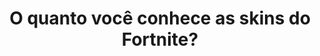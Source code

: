 ---
type: quiz
title: O quanto você conhece as skins do Fortnite?
game: Fortnite
image:
  name: Fortnite
  src: ../static/assets/images/temporada-x.jpg

questions:
  -
    id: 9cd51776-2c66-48e9-90ff-feba1fd1a88c
    image: 
      name: Bombardeira Estelar
      src: ../static/assets/images/bombardeira-estelar.png
    options:
      -
        key: A
        text: Renegada
      -
        key: B
        text: Bombardeira Estelar
        correct: true
      -
        key: C
        text: Dominadora
      -
        key: D
        text: Trajetória
  -
    id: 7e4ac111-beef-4992-84ab-903a7923fd2a
    image: 
      name: Defensora Escarlate
      src: ../static/assets/images/defensora-escarlate.png
    options:
      -
        key: A
        text: Defensora Escarlate
        correct: true
      -
        key: B
        text: Acelerada
      -
        key: C
        text: Transcedental
      -
        id: 9dd3e10f-f203-4bef-baa1-0cf2b87235c5
        key: D
        text: Malícia
  -
    id: 0c2d5db0-6d48-4534-8d21-840f3bbb0ba4
    image: 
      name: Dinamo
      src: ../static/assets/images/dinamo.png
    options:
      -
        key: A
        text: Taxista
      -
        key: B
        text: Criptograma
      -
        key: C
        text: Cheinha
      -
        key: D
        text: Dínamo
        correct: true
  -
    id: 307edb2a-c32b-41e3-8c1b-41e3b475b8f5
    image: 
      name: O Ceifador
      src: ../static/assets/images/ceifador.png
    options:
      -
        key: A
        text: O Ceifador
        correct: true
      -
        key: B
        text: Raptor
      -
        key: C
        text: Sentinela
      -
        key: D
        text: Vingança
  -
    id: 6a9d8c3c-7090-4f31-9114-d5fb30323221
    image: 
      name: Especialista em Brilhos
      src: ../static/assets/images/especialista-em-brilhos.png
    options:
      -
        key: A
        text: Guerreira do Apito
      -
        key: B
        text: Fazendeira
      -
        key: C
        text: Especialista em Brilhos
        correct: true
      -
        key: D
        text: Demi
  -
    id: c3902457-630e-40b1-b66b-784782b64368
    image: 
      name: Voyager Sombrio
      src: ../static/assets/images/voyager-sombrio.png
    options:
      -
        key: A
        text: Lorde da Ferrugem
      -
        key: B
        text: Voyager Sombrio
        correct: true
      -
        key: C
        text: Papa-Moscas
      -
        key: D
        text: Divergente
  -
    id: 13d9b8da-cfac-4fc3-92e7-c93f5527e849
    image: 
      name: Carboneto
      src: ../static/assets/images/carboneto.png
    options:
      -
        key: A
        text: Bandoleiro
      -
        key: B
        text: Tritão Nebuloso
      -
        key: C
        text: Forças Especiais
      -
        key: D
        text: Carboneto
        correct: true
  -
    id: bcd4cba3-b783-4f65-a776-c2e5adce8482
    image: 
      name: Guarda do Amor
      src: ../static/assets/images/guarda-do-amor.png
    options:
      -
        key: A
        text: Guarda do Amor
        correct: true
      -
        key: B
        text: Atira-Nozes
      -
        key: C
        text: Tatu
      -
        key: D
        text: Magnus
  -
    id: 176a239f-5638-433a-9a28-37070d889fc1
    image: 
      name: Corvo
      src: ../static/assets/images/corvo.png
    options:
      -
        key: A
        text: Corvo
        correct: true
      -
        key: B
        text: Leviatã
      -
        key: C
        text: Rex
      -
        key: D
        text: Infinito
  -
    id: 9f41eb8c-ca5b-4e67-8231-a8a551dd9328
    image: 
      name: Operações Snorkel
      src: ../static/assets/images/operacoes-snorkel.png
    options:
      -
        key: A
        text: Ameaça Tripla
      -
        key: B
        text: Operações Snorkel
        correct: true
      -
        key: C
        text: Audácia
      -
        key: D
        text: Criptograma
        
result:
  statement:
    final: Você acertou
    share: Eu acertei %s pergunta(s)! E você, realmente conhece as skins do Fortnite?
---